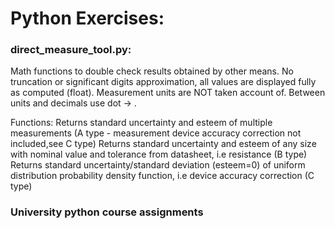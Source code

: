 # Python Exercises:
 ### direct_measure_tool.py:
   Math functions to double check results obtained by other means.
   No truncation or significant digits approximation, all values are displayed fully as computed (float).
   Measurement units are NOT taken account of.
   Between units and decimals use dot -> .

   Functions:
   Returns standard uncertainty and esteem of multiple measurements (A type - measurement device accuracy correction not included,see C type)
   Returns standard uncertainty and esteem of any size with nominal value and tolerance from datasheet, i.e resistance (B type)
   Returns standard uncertainty/standard deviation (esteem=0) of uniform distribution probability density function, i.e device accuracy correction (C type) 
 ### University python course assignments
